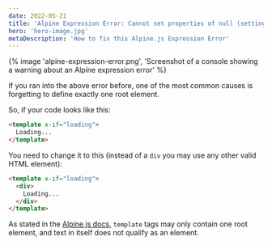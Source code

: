 ```yaml
---
date: 2022-05-21
title: 'Alpine Expression Error: Cannot set properties of null (setting _x_dataStack)'
hero: 'hero-image.jpg'
metaDescription: 'How to fix this Alpine.js Expression Error'
---
```


{% image 'alpine-expression-error.png', 'Screenshot of a console showing a warning about an Alpine expression error' %}

If you ran into the above error before, one of the most common causes is forgetting to define exactly one root element.

So, if your code looks like this:

```html
<template x-if="loading">
  Loading...
</template>
```

You need to change it to this (instead of a `div` you may use any other valid HTML element):

```html
<template x-if="loading">
  <div>
    Loading...
  </div>
</template>
```

As stated in the [Alpine.js docs](https://alpinejs.dev/directives/if), `template` tags may only contain one root element, and text in itself does not qualify as an element.